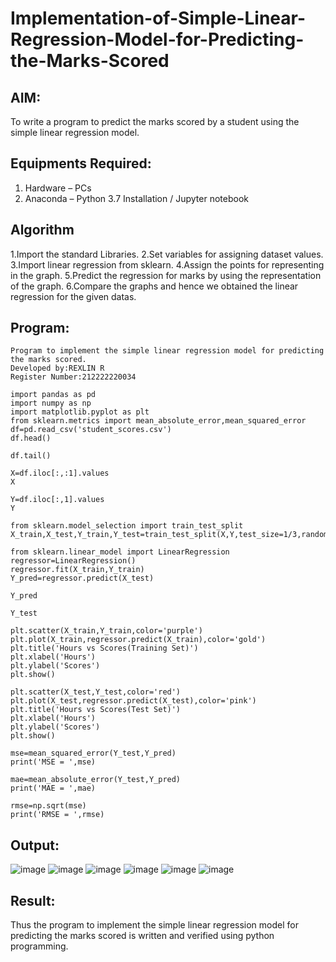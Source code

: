 # Implementation-of-Simple-Linear-Regression-Model-for-Predicting-the-Marks-Scored

## AIM:
To write a program to predict the marks scored by a student using the simple linear regression model.

## Equipments Required:
1. Hardware – PCs
2. Anaconda – Python 3.7 Installation / Jupyter notebook

## Algorithm
1.Import the standard Libraries. 2.Set variables for assigning dataset values. 3.Import linear regression from sklearn. 4.Assign the points for representing in the graph. 5.Predict the regression for marks by using the representation of the graph. 6.Compare the graphs and hence we obtained the linear regression for the given datas.

## Program:
```
Program to implement the simple linear regression model for predicting the marks scored.
Developed by:REXLIN R
Register Number:212222220034

import pandas as pd
import numpy as np
import matplotlib.pyplot as plt
from sklearn.metrics import mean_absolute_error,mean_squared_error
df=pd.read_csv('student_scores.csv')
df.head()

df.tail()

X=df.iloc[:,:1].values
X

Y=df.iloc[:,1].values
Y

from sklearn.model_selection import train_test_split
X_train,X_test,Y_train,Y_test=train_test_split(X,Y,test_size=1/3,random_state=0)

from sklearn.linear_model import LinearRegression
regressor=LinearRegression()
regressor.fit(X_train,Y_train)
Y_pred=regressor.predict(X_test)

Y_pred

Y_test

plt.scatter(X_train,Y_train,color='purple')
plt.plot(X_train,regressor.predict(X_train),color='gold')
plt.title('Hours vs Scores(Training Set)')
plt.xlabel('Hours')
plt.ylabel('Scores')
plt.show()

plt.scatter(X_test,Y_test,color='red')
plt.plot(X_test,regressor.predict(X_test),color='pink')
plt.title('Hours vs Scores(Test Set)')
plt.xlabel('Hours')
plt.ylabel('Scores')
plt.show()

mse=mean_squared_error(Y_test,Y_pred)
print('MSE = ',mse)

mae=mean_absolute_error(Y_test,Y_pred)
print('MAE = ',mae)

rmse=np.sqrt(mse)
print('RMSE = ',rmse)

```

## Output:
![image](https://github.com/rexlinrajan2004/Implementation-of-Simple-Linear-Regression-Model-for-Predicting-the-Marks-Scored/assets/119406566/fa128769-a5ee-4ab8-96be-36d9989dfbc1)
![image](https://github.com/rexlinrajan2004/Implementation-of-Simple-Linear-Regression-Model-for-Predicting-the-Marks-Scored/assets/119406566/e446e77c-4082-4572-a2f6-ae96cc2fe6fd)
![image](https://github.com/rexlinrajan2004/Implementation-of-Simple-Linear-Regression-Model-for-Predicting-the-Marks-Scored/assets/119406566/7f7796b8-044f-4408-9c48-11af284376c4)
![image](https://github.com/rexlinrajan2004/Implementation-of-Simple-Linear-Regression-Model-for-Predicting-the-Marks-Scored/assets/119406566/06c589a2-9a2c-4f24-9ca8-6dce58aef77f)
![image](https://github.com/rexlinrajan2004/Implementation-of-Simple-Linear-Regression-Model-for-Predicting-the-Marks-Scored/assets/119406566/3cbcd2ac-9381-475e-a219-aaf29b483eb2)
![image](https://github.com/rexlinrajan2004/Implementation-of-Simple-Linear-Regression-Model-for-Predicting-the-Marks-Scored/assets/119406566/e00ab984-ff2f-4e17-a6e7-2f340ab4ce27)

## Result:
Thus the program to implement the simple linear regression model for predicting the marks scored is written and verified using python programming.
